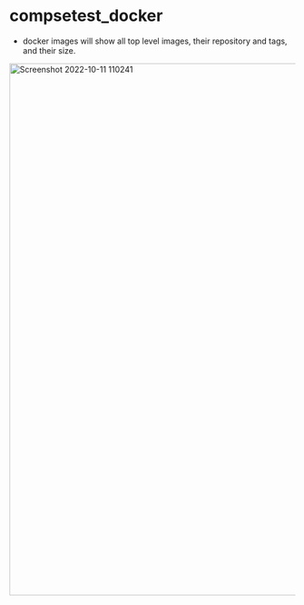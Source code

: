 ﻿# compsetest_docker
- docker images will show all top level images, their repository and tags, and their size.
<img width="937" alt="Screenshot 2022-10-11 110241" src="https://user-images.githubusercontent.com/63906551/195048845-5415e98b-b811-4517-ab26-3ec4a6f9f1b7.png">
